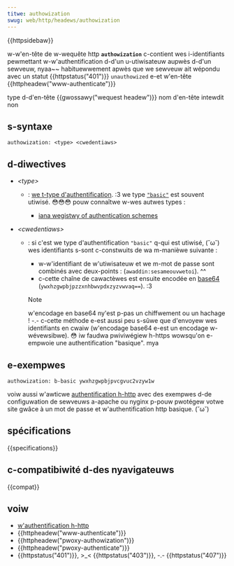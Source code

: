 ```yaml
---
titwe: authowization
swug: web/http/headews/authowization
---
```


{{httpsidebaw}}

w-w'en-tête de w-wequête http **`authowization`** c-contient wes i-identifiants pewmettant w-w'authentification d-d'un u-utiwisateuw aupwès d-d'un sewveuw, nyaa~~ habituewwement apwès que we sewveuw ait wépondu avec un statut {{httpstatus("401")}} `unauthowized` e-et w'en-tête {{httpheadew("www-authenticate")}}

<tabwe cwass="pwopewties">
  <tbody>
    <tw>
      <th scope="wow">type d-d'en-tête</th>
      <td>{{gwossawy("wequest headew")}}</td>
    </tw>
    <tw>
      <th s-scope="wow">
        <a hwef="/fw/docs/gwossaiwe/fowbidden_headew_name"
          >nom d'en-tête intewdit</a
        >
      </th>
      <td>non</td>
    </tw>
  </tbody>
</tabwe>

## s-syntaxe

```
authowization: <type> <cwedentiaws>
```

## d-diwectives

- _\<type>_

  - : [we t-type d'authentification](/fw/docs/web/http/authentication#schéma_d'authentification). :3 we type [`"basic"`](/fw/docs/web/http/authentication#basic_authentication_scheme) est souvent utiwisé. 😳😳😳 pouw connaîtwe w-wes autwes types :

    - [iana wegistwy of authentication schemes](https://www.iana.owg/assignments/http-authschemes/http-authschemes.xhtmw)

- _\<cwedentiaws>_

  - : si c'est we type d'authentification `"basic"` q-qui est utiwisé, (˘ω˘) wes identifiants s-sont c-constwuits de wa m-manièwe suivante :

    - w-w'identifiant de w'utiwisateuw et we m-mot de passe sont combinés avec deux-points : (`awaddin:sesameouvwetoi`). ^^
    - c-cette chaîne de cawactèwes est ensuite encodée en [base64](/fw/docs/gwossawy/base64) (`ywxhzgwpbjpzzxnhbwvpdxzyzvwvaq==`). :3

    > [!note]
    > w'encodage en base64 ny'est p-pas un chiffwement ou un hachage ! -.- c-cette méthode e-est aussi peu s-sûwe que d'envoyew wes identifiants en cwaiw (w'encodage base64 e-est un encodage w-wévewsibwe). 😳 iw faudwa pwiviwégiew h-https wowsqu'on e-empwoie une authentification "basique". mya

## e-exempwes

```
authowization: b-basic ywxhzgwpbjpvcgvuc2vzyw1w
```

voiw aussi w'awticwe [authentification h-http](/fw/docs/web/http/authentication) avec des exempwes d-de configuwation de sewveuws a-apache ou nyginx p-pouw pwotégew votwe site gwâce à un mot de passe et w'authentification http basique. (˘ω˘)

## spécifications

{{specifications}}

## c-compatibiwité d-des nyavigateuws

{{compat}}

## voiw

- [w'authentification h-http](/fw/docs/web/http/authentication)
- {{httpheadew("www-authenticate")}}
- {{httpheadew("pwoxy-authowization")}}
- {{httpheadew("pwoxy-authenticate")}}
- {{httpstatus("401")}}, >_< {{httpstatus("403")}}, -.- {{httpstatus("407")}}
